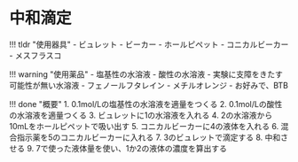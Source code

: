 # 中和滴定

!!! tldr "使用器具"
    - ビュレット
    - ビーカー
    - ホールピペット
    - コニカルビーカー
    - メスフラスコ

!!! warning "使用薬品"
    - 塩基性の水溶液
    - 酸性の水溶液
    - 実験に支障をきたす可能性が無い水溶液
    - フェノールフタレイン
    - メチルオレンジ
    - お好みで、BTB

!!! done "概要"
    1. 0.1mol/Lの塩基性の水溶液を適量をつくる
    2. 0.1mol/Lの酸性の水溶液を適量つくる
    3. ビュレットに1の水溶液を入れる
    4. 2の水溶液から10mLをホールピペットで吸い出す
    5. コニカルビーカーに4の液体を入れる
    6. 混合指示薬を5のコニカルビーカーに入れる
    7. 3のビュレットで滴定する
    8. 中和させる
    9. 7で使った液体量を使い、1か2の液体の濃度を算出する
